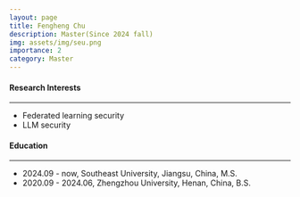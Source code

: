 ```yaml
---
layout: page
title: Fengheng Chu
description: Master(Since 2024 fall)
img: assets/img/seu.png
importance: 2
category: Master
---
```


#### Research Interests
---
  - Federated learning security
  - LLM security


#### Education
---
- 2024.09 - now, Southeast University, Jiangsu, China, M.S.
- 2020.09 - 2024.06, Zhengzhou University, Henan, China, B.S.
